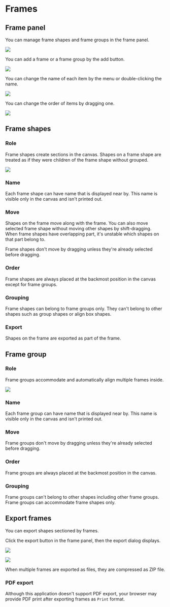 # Frames

## Frame panel
You can manage frame shapes and frame groups in the frame panel.

![](/assets/frame.png)

You can add a frame or a frame group by the add button.

![](/assets/frame-add.png)

You can change the name of each item by the menu or double-clicking the name.

![](/assets/frame-menu.png)

You can change the order of items by dragging one.

![](/assets/frame-sort.png)

## Frame shapes

### Role
Frame shapes create sections in the canvas. Shapes on a frame shape are treated as if they were children of the frame shape without grouped.

![](/assets/frame-role.png)

### Name
Each frame shape can have name that is displayed near by. This name is visible only in the canvas and isn't printed out.

### Move
Shapes on the frame move along with the frame. You can also move selected frame shape without moving other shapes by shift-dragging.  
When frame shapes have overlapping part, it's unstable which shapes on that part belong to.

Frame shapes don't move by dragging unless they're already selected before dragging.

### Order
Frame shapes are always placed at the backmost position in the canvas except for frame groups.

### Grouping
Frame shapes can belong to frame groups only. They can't belong to other shapes such as group shapes or align box shapes.

### Export
Shapes on the frame are exported as part of the frame.

## Frame group

### Role
Frame groups accommodate and automatically align multiple frames inside.

![](/assets/frame-align.png)

### Name
Each frame group can have name that is displayed near by. This name is visible only in the canvas and isn't printed out.

### Move
Frame groups don't move by dragging unless they're already selected before dragging.

### Order
Frame groups are always placed at the backmost position in the canvas.

### Grouping
Frame groups can't belong to other shapes including other frame groups.  
Frame groups can accommodate frame shapes only.

## Export frames
You can export shapes sectioned by frames.

Click the export button in the frame panel, then the export dialog displays.

![](/assets/frame-export.png)

![](/assets/frame-export-dialog.png)

When multiple frames are exported as files, they are compressed as ZIP file.

### PDF export
Although this application doesn't support PDF export, your browser may provide PDF print after exporting frames as `Print` format.
